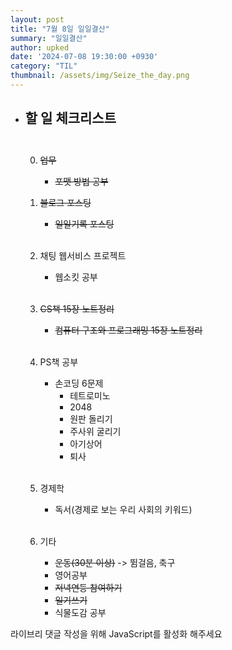 ```yaml
---
layout: post
title: "7월 8일 일일결산"
summary: "일일결산"
author: upked
date: '2024-07-08 19:30:00 +0930'
category: "TIL"
thumbnail: /assets/img/Seize_the_day.png
---
```


- ## 할 일 체크리스트<br/><br/>

    0. ~~업무~~
        - ~~포맷 방법 공부~~

    1. ~~블로그 포스팅~~
        - ~~일일기록 포스팅~~<br/><br/>


    2. 채팅 웹서비스 프로젝트
        - 웹소킷 공부<br/><br/>


    3. ~~CS책 15장 노트정리~~
        - ~~컴퓨터 구조와 프로그래밍 15장 노트정리~~<br/><br/>


    4. PS책 공부
        - 손코딩 6문제
            - 테트로미노
            - 2048
            - 원판 돌리기
            - 주사위 굴리기
            - 아기상어
            - 퇴사<br/><br/>


    5. 경제학
        - 독서(경제로 보는 우리 사회의 키워드)<br/><br/>


    6. 기타
        - ~~운동(30분 이상)~~ -> 뜀걸음, 축구
        - 영어공부
        - ~~저녁연등 참여하기~~
        - ~~일기쓰기~~
        - 식물도감 공부



<!-- 라이브리 시티 설치 코드 -->
<div id="lv-container" data-id="city" data-uid="MTAyMC81OTk3MS8zNjQzNA==">
	<script type="text/javascript">
   (function(d, s) {
       var j, e = d.getElementsByTagName(s)[0];

       if (typeof LivereTower === 'function') { return; }

       j = d.createElement(s);
       j.src = 'https://cdn-city.livere.com/js/embed.dist.js';
       j.async = true;

       e.parentNode.insertBefore(j, e);
   })(document, 'script');
	</script>
<noscript> 라이브리 댓글 작성을 위해 JavaScript를 활성화 해주세요</noscript>
</div>
<!-- 시티 설치 코드 끝 -->

